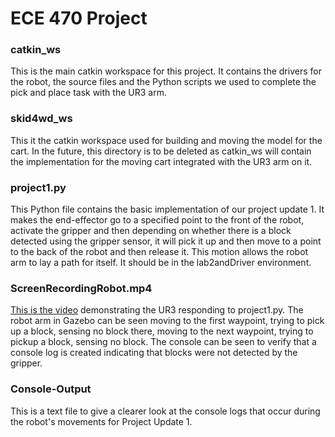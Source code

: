 # ECE 470 Project #

### catkin_ws ###

This is the main catkin workspace for this project. It contains the drivers for the robot, the source files and the Python scripts we used to complete the pick and place task with the UR3 arm.

### skid4wd_ws ###

This it the catkin workspace used for building and moving the model for the cart. In the future, this directory is to be deleted as catkin_ws will contain the implementation for the moving cart integrated with the UR3 arm on it.

### project1.py ### 
This Python file contains the basic implementation of our project update 1. It makes the end-effector go to a specified point to the front of the robot, activate the gripper and then depending on whether there is a block detected using the gripper sensor, it will pick it up and then move to a point to the back of the robot and then release it. This motion allows the robot arm to lay a path for itself. It should be in the lab2andDriver environment.

### ScreenRecordingRobot.mp4 ### 
[This is the video](https://youtu.be/YgwciGULasQ) demonstrating the UR3 responding to project1.py. The robot arm in Gazebo can be seen moving to the first waypoint, trying to pick up a block, sensing no block there, moving to the next waypoint, trying to pickup a block, sensing no block. The console can be seen to verify that a console log is created indicating that blocks were not detected by the gripper.

### Console-Output ###
This is a text file to give a clearer look at the console logs that occur during the robot's movements for Project Update 1.


